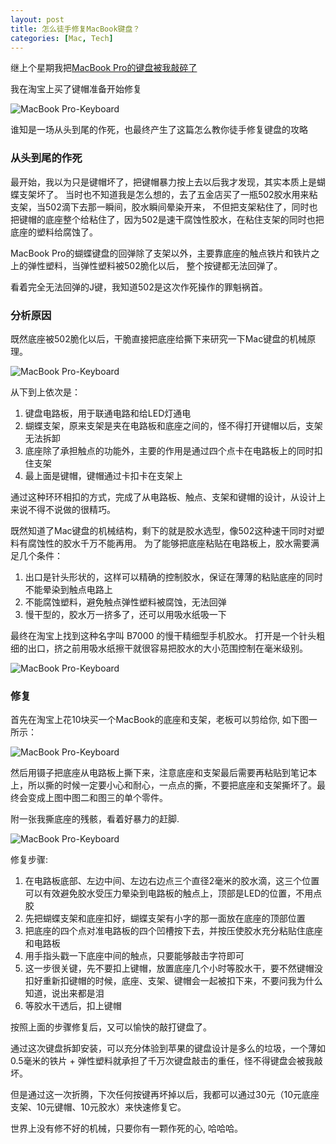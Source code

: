```yaml
---
layout: post
title: 怎么徒手修复MacBook键盘？
categories: [Mac, Tech]
---
```


继上个星期我把[MacBook Pro的键盘被我敲碎了](https://manateelazycat.github.io/mac/tech/2019/07/04/fuck-mackbook-keyboard.html)

我在淘宝上买了键帽准备开始修复

![MacBook Pro-Keyboard]({{site.url}}/pics/fix-macbook-keyboard/1.jpeg)

谁知是一场从头到尾的作死，也最终产生了这篇怎么教你徒手修复键盘的攻略

### 从头到尾的作死
最开始，我以为只是键帽坏了，把键帽暴力按上去以后我才发现，其实本质上是蝴蝶支架坏了。
当时也不知道我是怎么想的，去了五金店买了一瓶502胶水用来粘支架，当502滴下去那一瞬间，胶水瞬间晕染开来，
不但把支架粘住了，同时也把键帽的底座整个给粘住了，因为502是速干腐蚀性胶水，在粘住支架的同时也把底座的塑料给腐蚀了。

MacBook Pro的蝴蝶键盘的回弹除了支架以外，主要靠底座的触点铁片和铁片之上的弹性塑料，当弹性塑料被502脆化以后，
整个按键都无法回弹了。

看着完全无法回弹的J键，我知道502是这次作死操作的罪魁祸首。

### 分析原因
既然底座被502脆化以后，干脆直接把底座给撕下来研究一下Mac键盘的机械原理。

![MacBook Pro-Keyboard]({{site.url}}/pics/fix-macbook-keyboard/2.png)

从下到上依次是：
1. 键盘电路板，用于联通电路和给LED灯通电
2. 蝴蝶支架，原来支架是夹在电路板和底座之间的，怪不得打开键帽以后，支架无法拆卸
3. 底座除了承担触点的功能外，主要的作用是通过四个点卡在电路板上的同时扣住支架
4. 最上面是键帽，键帽通过卡扣卡在支架上

通过这种环环相扣的方式，完成了从电路板、触点、支架和键帽的设计，从设计上来说不得不说做的很精巧。

既然知道了Mac键盘的机械结构，剩下的就是胶水选型，像502这种速干同时对塑料有腐蚀性的胶水千万不能再用。
为了能够把底座粘贴在电路板上，胶水需要满足几个条件：

1. 出口是针头形状的，这样可以精确的控制胶水，保证在薄薄的粘贴底座的同时不能晕染到触点电路上
2. 不能腐蚀塑料，避免触点弹性塑料被腐蚀，无法回弹
3. 慢干型的，胶水万一挤多了，还可以用吸水纸吸一下

最终在淘宝上找到这种名字叫 B7000 的慢干精细型手机胶水。
打开是一个针头粗细的出口，挤之前用吸水纸擦干就很容易把胶水的大小范围控制在毫米级别。

![MacBook Pro-Keyboard]({{site.url}}/pics/fix-macbook-keyboard/3.png)

### 修复
首先在淘宝上花10块买一个MacBook的底座和支架，老板可以剪给你, 如下图一所示：

![MacBook Pro-Keyboard]({{site.url}}/pics/fix-macbook-keyboard/4.png)

然后用镊子把底座从电路板上撕下来，注意底座和支架最后需要再粘贴到笔记本上，所以撕的时候一定要小心和耐心，一点点的撕，不要把底座和支架撕坏了。最终会变成上图中图二和图三的单个零件。

附一张我撕底座的残骸，看着好暴力的赶脚.

![MacBook Pro-Keyboard]({{site.url}}/pics/fix-macbook-keyboard/5.png)

修复步骤:

1. 在电路板底部、左边中间、左边右边点三个直径2毫米的胶水滴，这三个位置可以有效避免胶水受压力晕染到电路板的触点上，顶部是LED的位置，不用点胶
2. 先把蝴蝶支架和底座扣好，蝴蝶支架有小字的那一面放在底座的顶部位置
3. 把底座的四个点对准电路板的四个凹槽按下去，并按压使胶水充分粘贴住底座和电路板
4. 用手指头戳一下底座中间的触点，只要能够敲击字符即可
5. 这一步很关键，先不要扣上键帽，放置底座几个小时等胶水干，要不然键帽没扣好重新扣键帽的时候，底座、支架、键帽会一起被扣下来，不要问我为什么知道，说出来都是泪
6. 等胶水干透后，扣上键帽

按照上面的步骤修复后，又可以愉快的敲打键盘了。

通过这次键盘拆卸安装，可以充分体验到苹果的键盘设计是多么的垃圾，一个薄如0.5毫米的铁片 + 弹性塑料就承担了千万次键盘敲击的重任，怪不得键盘会被我敲坏。

但是通过这一次折腾，下次任何按键再坏掉以后，我都可以通过30元（10元底座支架、10元键帽、10元胶水）来快速修复它。

世界上没有修不好的机械，只要你有一颗作死的心, 哈哈哈。

